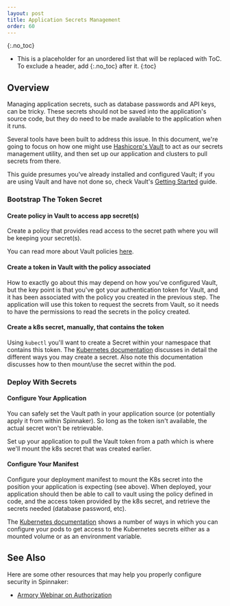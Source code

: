 ```yaml
---
layout: post
title: Application Secrets Management
order: 60
---
```

{:.no_toc}
* This is a placeholder for an unordered list that will be replaced with ToC. To exclude a header, add {:.no_toc} after it.
{:toc}

## Overview

Managing application secrets, such as database passwords and API keys, can
be tricky.  These secrets should not be saved into the application's source
code, but they do need to be made available to the application when it runs.

Several tools have been built to address this issue.  In this document, we're
going to focus on how one might use [Hashicorp's Vault](https://www.vaultproject.io/)
to act as our secrets management utility, and then set up our application and
clusters to pull secrets from there.

This guide presumes you've already installed and configured Vault; if you
are using Vault and have not done so, check Vault's 
[Getting Started](https://www.vaultproject.io/intro/getting-started/install.html)
guide.

### Bootstrap The Token Secret

#### Create policy in Vault to access app secret(s)

Create a policy that provides read access to the secret path where you will
be keeping your secret(s).

You can read more about Vault policies [here](https://www.vaultproject.io/docs/concepts/policies.html).

#### Create a token in Vault with the policy associated

How to exactly go about this may depend on how you've configured Vault, but
the key point is that you've got your authentication token for Vault, and it
has been associated with the policy you created in the previous step.  The
application will use this token to request the secrets from Vault, so it
needs to have the permissions to read the secrets in the policy created.

#### Create a k8s secret, manually, that contains the token

Using `kubectl` you'll want to create a Secret within your namespace that
contains this token.  The [Kubernetes documentation](https://kubernetes.io/docs/concepts/configuration/secret/)
discusses in detail the different ways you may create a secret.  Also note
this documentation discusses how to then mount/use the secret within the
pod.

### Deploy With Secrets

#### Configure Your Application

You can safely set the Vault path in your application source (or
potentially apply it from within Spinnaker).  So long as the token isn't
available, the actual secret won't be retrievable.

Set up your application to pull the Vault token from a path which is where
we'll mount the k8s secret that was created earlier.

#### Configure Your Manifest

Configure your deployment manifest to mount the K8s secret into the position
your application is expecting (see above).  When deployed, your application
should then be able to call to vault using the policy defined in code, and
the access token provided by the k8s secret, and retrieve the secrets needed
(database password, etc).

The [Kubernetes documentation](https://kubernetes.io/docs/tasks/inject-data-application/distribute-credentials-secure/) shows a number of ways in which you
can configure your pods to get access to the Kubernetes secrets either as a
mounted volume or as an environment variable.

## See Also

Here are some other resources that may help you properly configure security in
Spinnaker:

* [Armory Webinar on Authorization](https://blog.armory.io/webinar-configuring-auth-n-z-in-spinnaker-with-isaac-mosquera/)




